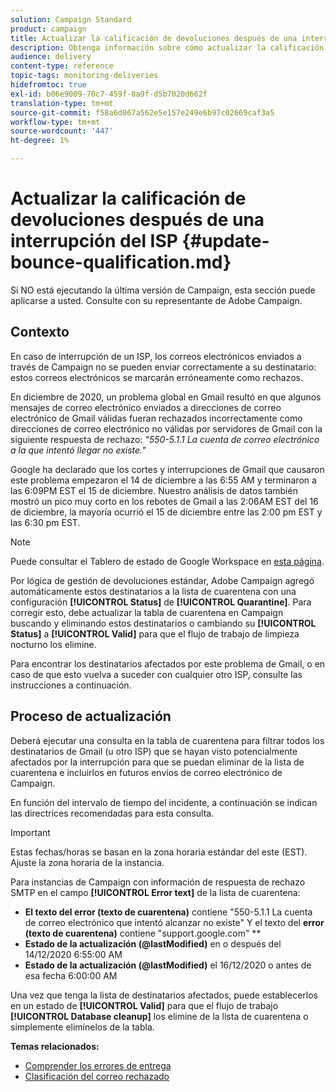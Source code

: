 ```yaml
---
solution: Campaign Standard
product: campaign
title: Actualizar la calificación de devoluciones después de una interrupción del ISP
description: Obtenga información sobre cómo actualizar la calificación de devoluciones después de una interrupción del ISP.
audience: delivery
content-type: reference
topic-tags: monitoring-deliveries
hidefromtoc: true
exl-id: b06e9009-70c7-459f-8a9f-d5b7020d662f
translation-type: tm+mt
source-git-commit: f58a6d067a562e5e157e249e6b97c02669caf3a5
workflow-type: tm+mt
source-wordcount: '447'
ht-degree: 1%

---
```


# Actualizar la calificación de devoluciones después de una interrupción del ISP {#update-bounce-qualification.md}

Si NO está ejecutando la última versión de Campaign, esta sección puede aplicarse a usted. Consulte con su representante de Adobe Campaign.

## Contexto

En caso de interrupción de un ISP, los correos electrónicos enviados a través de Campaign no se pueden enviar correctamente a su destinatario: estos correos electrónicos se marcarán erróneamente como rechazos.

En diciembre de 2020, un problema global en Gmail resultó en que algunos mensajes de correo electrónico enviados a direcciones de correo electrónico de Gmail válidas fueran rechazados incorrectamente como direcciones de correo electrónico no válidas por servidores de Gmail con la siguiente respuesta de rechazo: *&quot;550-5.1.1 La cuenta de correo electrónico a la que intentó llegar no existe.&quot;*

Google ha declarado que los cortes y interrupciones de Gmail que causaron este problema empezaron el 14 de diciembre a las 6:55 AM y terminaron a las 6:09PM EST el 15 de diciembre. Nuestro análisis de datos también mostró un pico muy corto en los rebotes de Gmail a las 2:06AM EST del 16 de diciembre, la mayoría ocurrió el 15 de diciembre entre las 2:00 pm EST y las 6:30 pm EST.

>[!NOTE]
>
>Puede consultar el Tablero de estado de Google Workspace en [esta página](https://www.google.com/appsstatus#hl=en&amp;v=status).


Por lógica de gestión de devoluciones estándar, Adobe Campaign agregó automáticamente estos destinatarios a la lista de cuarentena con una configuración **[!UICONTROL Status]** de **[!UICONTROL Quarantine]**. Para corregir esto, debe actualizar la tabla de cuarentena en Campaign buscando y eliminando estos destinatarios o cambiando su **[!UICONTROL Status]** a **[!UICONTROL Valid]** para que el flujo de trabajo de limpieza nocturno los elimine.

Para encontrar los destinatarios afectados por este problema de Gmail, o en caso de que esto vuelva a suceder con cualquier otro ISP, consulte las instrucciones a continuación.

## Proceso de actualización

Deberá ejecutar una consulta en la tabla de cuarentena para filtrar todos los destinatarios de Gmail (u otro ISP) que se hayan visto potencialmente afectados por la interrupción para que se puedan eliminar de la lista de cuarentena e incluirlos en futuros envíos de correo electrónico de Campaign.

En función del intervalo de tiempo del incidente, a continuación se indican las directrices recomendadas para esta consulta.

>[!IMPORTANT]
>
>Estas fechas/horas se basan en la zona horaria estándar del este (EST). Ajuste la zona horaria de la instancia.

Para instancias de Campaign con información de respuesta de rechazo SMTP en el campo **[!UICONTROL Error text]** de la lista de cuarentena:

* **El texto del error (texto de cuarentena)**  contiene &quot;550-5.1.1 La cuenta de correo electrónico que intentó alcanzar no existe&quot; Y el texto del  **error (texto de cuarentena)**  contiene &quot;support.google.com&quot; **
* **Estado de la actualización (@lastModified)** en o después del 14/12/2020 6:55:00 AM
* **Estado de la actualización (@lastModified)** el 16/12/2020 o antes de esa fecha 6:00:00 AM

Una vez que tenga la lista de destinatarios afectados, puede establecerlos en un estado de **[!UICONTROL Valid]** para que el flujo de trabajo **[!UICONTROL Database cleanup]** los elimine de la lista de cuarentena o simplemente elimínelos de la tabla.

**Temas relacionados:**
* [Comprender los errores de entrega](../../sending/using/understanding-delivery-failures.md)
* [Clasificación del correo rechazado](../../sending/using/understanding-delivery-failures.md#bounce-mail-qualification)
